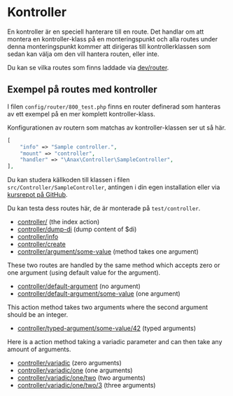 Kontroller
==========================

En kontroller är en speciell hanterare till en route. Det handlar om att montera en kontroller-klass på en monteringspunkt och alla routes under denna monteringspunkt kommer att dirigeras till kontrollerklassen som sedan kan välja om den vill hantera routen, eller inte.

Du kan se vilka routes som finns laddade via [dev/router](dev/router).



Exempel på routes med kontroller
------------------------

I filen `config/router/800_test.php` finns en router definerad som hanteras av ett exempel på en mer komplett kontroller-klass.

Konfigurationen av routern som matchas av kontroller-klassen ser ut så här.

```php
[
    "info" => "Sample controller.",
    "mount" => "controller",
    "handler" => "\Anax\Controller\SampleController",
],
```

Du kan studera källkoden till klassen i filen `src/Controller/SampleController`, antingen i din egen installation eller via [kursrepot på GitHub](https://github.com/dbwebb-se/ramverk1/blob/master/example/redovisa/src/Controller/SampleController.php).

Du kan testa dess routes här, de är monterade på `test/controller`.

* [controller/](test/controller) (the index action)
* [controller/dump-di](test/controller/dump-di) (dump content of \$di)
* [controller/info](test/controller/info)
* [controller/create](test/controller/create)
* [controller/argument/some-value](test/controller/argument/some-value) (method takes one argument)

These two routes are handled by the same method which accepts zero or one argument (using default value for the argument).

* [controller/default-argument](test/controller/default-argument) (no argument)
* [controller/default-argument/some-value](test/controller/default-argument/some-value) (one argument)

This action method takes two arguments where the second argument should be an integer.

* [controller/typed-argument/some-value/42](test/controller/typed-argument/some-value/42) (typed arguments)

Here is a action method taking a variadic parameter and can then take any amount of arguments.

* [controller/variadic](test/controller/variadic) (zero arguments)
* [controller/variadic/one](test/controller/variadic/one) (one arguments)
* [controller/variadic/one/two](test/controller/variadic/one/two) (two arguments)
* [controller/variadic/one/two/3](test/controller/variadic/one/two/3) (three arguments)
